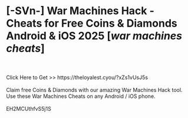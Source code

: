 # [-SVn-] War Machines Hack - Cheats for Free Coins & Diamonds Android & iOS 2025 [*war machines cheats*]
<br>
<br>Click Here to Get >> https://theloyalest.cyou/?xZs1vUsJ5s
<br>
<br>Claim free Coins & Diamonds with our amazing War Machines Hack tool. Use these War Machines Cheats on any Android / iOS phone.
<br>
<br>EH2MCUthfvS5j1S

